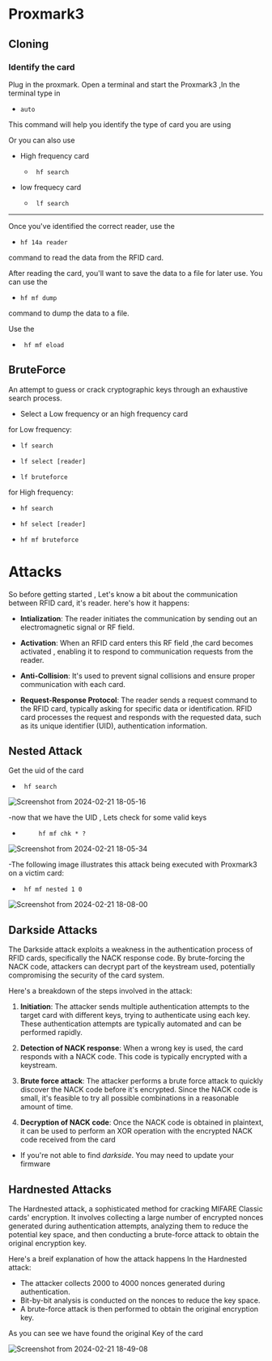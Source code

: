 # Proxmark3
## Cloning
### Identify the card
Plug in the proxmark. Open a terminal  and start the Proxmark3 ,In the terminal type in 
-     auto
 
This command will help you identify the type of card you are using


Or you can also use 
-  High frequency card
   -      hf search
- low frequecy card

  -      lf search
---
Once you've identified the correct reader, use the 
-     hf 14a reader

 command to read the data from the RFID card.

After reading the card, you'll want to save the data to a file for later use. You can use the 
  -     hf mf dump

 command to dump the data to a file.


Use the
-      hf mf eload
## BruteForce
An attempt to guess or crack cryptographic keys through an exhaustive search process.

- Select a Low frequency or an high frequency card 


for Low frequency:
-     lf search

-     lf select [reader]

-     lf bruteforce


for High frequency:
-     hf search
  
-     hf select [reader]

-     hf mf bruteforce

# Attacks

So before getting started , Let's know a bit about the  communication between RFID card, it's reader.
here's how it happens:
- **Intialization**:
The reader initiates the communication by sending out an electromagnetic signal or RF field.
- **Activation**: 
When an RFID card enters this RF field ,the card becomes activated , enabling it to respond to communication requests from the reader.
- **Anti-Collision**:
It's used to prevent signal collisions and ensure proper communication with each card.

- **Request-Response Protocol**:
The reader sends a request command to the RFID card, typically asking for specific data or identification.
RFID card processes the request and responds with the requested data, such as its unique identifier (UID), authentication information.

## Nested Attack


Get the uid of the card
-      hf search

![Screenshot from 2024-02-21 18-05-16](https://github.com/Ritikakdr/Proxmark3/assets/116477443/6833065a-a1e9-403b-b846-c58100e5fb9b)


-now that we have the UID , 
Lets check for some valid keys 
-          hf mf chk * ?
![Screenshot from 2024-02-21 18-05-34](https://github.com/Ritikakdr/Proxmark3/assets/116477443/ffcbd884-836d-445a-b4d2-0a42c211ee94)



-The following image illustrates this attack being executed with Proxmark3 on a victim card:
-      hf mf nested 1 0
![Screenshot from 2024-02-21 18-08-00](https://github.com/Ritikakdr/Proxmark3/assets/116477443/dd236850-6238-44ba-97f4-610e5d8a538c)

## Darkside Attacks
The Darkside attack exploits a weakness in the authentication process of RFID cards, specifically the NACK response code. By brute-forcing the NACK code, attackers can decrypt part of the keystream used, potentially compromising the security of the card system.

Here's a breakdown of the steps involved in the attack:

1.  **Initiation**: The attacker sends multiple authentication attempts to the target card with different keys, trying to authenticate using each key. These authentication attempts are typically automated and can be performed rapidly.
    
2.  **Detection of NACK response**: When a wrong key is used, the card responds with a NACK code. This code is typically encrypted with a keystream.
    
3.  **Brute force attack**: The attacker performs a brute force attack to quickly discover the NACK code before it's encrypted. Since the NACK code is small, it's feasible to try all possible combinations in a reasonable amount of time.
    
4.  **Decryption of NACK code**: Once the NACK code is obtained in plaintext, it can be used to perform an XOR operation with the encrypted NACK code received from the card

- If you're not able to find *darkside*. You may need to update your firmware



## Hardnested Attacks


The Hardnested attack, a sophisticated method for cracking MIFARE Classic cards' encryption. It involves collecting a large number of encrypted nonces generated during authentication attempts, analyzing them to reduce the potential key space, and then conducting a brute-force attack to obtain the original encryption key.


Here's a breif explanation of how the attack happens
In the Hardnested attack:

   - The attacker collects 2000 to 4000 nonces generated during authentication.
   - Bit-by-bit analysis is conducted on the nonces to reduce the key space.
   -  A brute-force attack is then performed to obtain the original encryption key.

As you can see we have found the original Key of the card


![Screenshot from 2024-02-21 18-49-08](https://github.com/Ritikakdr/Proxmark3/assets/116477443/32a7eb04-5a05-4d7f-8ad4-23c15dc88f2e)
